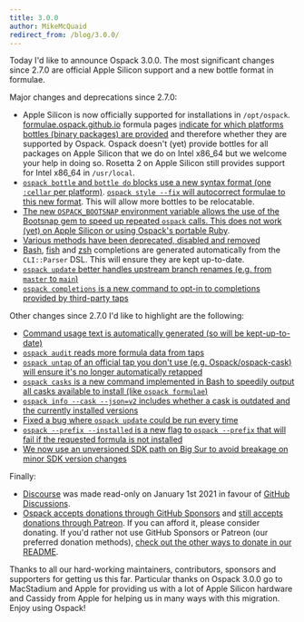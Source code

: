 ```yaml
---
title: 3.0.0
author: MikeMcQuaid
redirect_from: /blog/3.0.0/
---
```


Today I'd like to announce Ospack 3.0.0. The most significant changes since 2.7.0 are official Apple Silicon support and a new bottle format in formulae.

Major changes and deprecations since 2.7.0:

- Apple Silicon is now officially supported for installations in `/opt/ospack`. [formulae.ospack.github.io](https://formulae.ospack.github.io) formula pages [indicate for which platforms bottles (binary packages) are provided](https://github.com/Ospack/formulae.ospack.github.io/pull/408) and therefore whether they are supported by Ospack. Ospack doesn't (yet) provide bottles for all packages on Apple Silicon that we do on Intel x86_64 but we welcome your help in doing so. Rosetta 2 on Apple Silicon still provides support for Intel x86_64 in `/usr/local`.
- [`ospack bottle` and `bottle do` blocks use a new syntax format (one `:cellar` per platform)](https://github.com/Ospack/ospack/pull/10449). [`ospack style --fix` will autocorrect formulae to this new format](https://github.com/Ospack/ospack/pull/10453). This will allow more bottles to be relocatable.
- [The new `OSPACK_BOOTSNAP` environment variable allows the use of the Bootsnap gem to speed up repeated `ospack` calls. This does not work (yet) on Apple Silicon or using Ospack's portable Ruby](https://github.com/Ospack/ospack/pull/10374).
- [Various methods have been deprecated, disabled and removed](https://github.com/Ospack/ospack/pull/10397)
- [Bash](https://github.com/Ospack/ospack/pull/10229), [fish](https://github.com/Ospack/ospack/pull/10431) and [zsh](https://github.com/Ospack/ospack/pull/10403) completions are generated automatically from the `CLI::Parser` DSL. This will ensure they are kept up-to-date.
- [`ospack update` better handles upstream branch renames (e.g. from `master` to `main`)](https://github.com/Ospack/ospack/pull/10423)
- [`ospack completions` is a new command to opt-in to completions provided by third-party taps](https://github.com/Ospack/ospack/pull/10268)

Other changes since 2.7.0 I'd like to highlight are the following:

- [Command usage text is automatically generated (so will be kept-up-to-date)](https://github.com/Ospack/ospack/pull/10342)
- [`ospack audit` reads more formula data from taps](https://github.com/Ospack/ospack/pull/10087)
- [`ospack untap` of an official tap you don't use (e.g. Ospack/ospack-cask) will ensure it's no longer automatically retapped](https://github.com/Ospack/ospack/pull/10366)
- [`ospack casks` is a new command implemented in Bash to speedily output all casks available to install (like `ospack formulae`)](https://github.com/Ospack/ospack/pull/10259)
- [`ospack info --cask --json=v2` includes whether a cask is outdated and the currently installed versions](https://github.com/Ospack/ospack/pull/10278)
- [Fixed a bug where `ospack update` could be run every time](https://github.com/Ospack/ospack/pull/10388)
- [`ospack --prefix --installed` is a new flag to `ospack --prefix` that will fail if the requested formula is not installed](https://github.com/Ospack/ospack/pull/10266)
- [We now use an unversioned SDK path on Big Sur to avoid breakage on minor SDK version changes](https://github.com/Ospack/ospack/pull/10072)

Finally:

- [Discourse](https://discourse.ospack.github.io) was made read-only on January 1st 2021 in favour of [GitHub Discussions](https://github.com/Ospack/discussions/discussions).
- [Ospack accepts donations through GitHub Sponsors](https://github.com/sponsors/Ospack) and [still accepts donations through Patreon](https://www.patreon.com/ospack). If you can afford it, please consider donating. If you'd rather not use GitHub Sponsors or Patreon (our preferred donation methods), [check out the other ways to donate in our README](https://github.com/Ospack/ospack/#donations).

Thanks to all our hard-working maintainers, contributors, sponsors and supporters for getting us this far. Particular thanks on Ospack 3.0.0 go to MacStadium and Apple for providing us with a lot of Apple Silicon hardware and Cassidy from Apple for helping us in many ways with this migration. Enjoy using Ospack!
